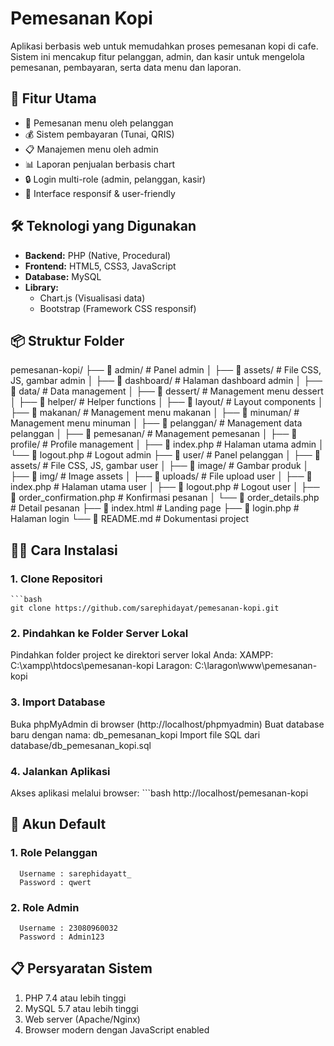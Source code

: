 # Pemesanan Kopi

Aplikasi berbasis web untuk memudahkan proses pemesanan kopi di cafe. Sistem ini mencakup fitur pelanggan, admin, dan kasir untuk mengelola pemesanan, pembayaran, serta data menu dan laporan.

## 🚀 Fitur Utama

- 🛒 Pemesanan menu oleh pelanggan
- 💰 Sistem pembayaran (Tunai, QRIS)
- 📋 Manajemen menu oleh admin
- 📊 Laporan penjualan berbasis chart
- 🔒 Login multi-role (admin, pelanggan, kasir)
- 📱 Interface responsif & user-friendly

## 🛠️ Teknologi yang Digunakan

- **Backend:** PHP (Native, Procedural)
- **Frontend:** HTML5, CSS3, JavaScript
- **Database:** MySQL
- **Library:** 
  - Chart.js (Visualisasi data)
  - Bootstrap (Framework CSS responsif)

## 📦 Struktur Folder
pemesanan-kopi/
├── 📁 admin/                    # Panel admin
│   ├── 📁 assets/              # File CSS, JS, gambar admin
│   ├── 📁 dashboard/           # Halaman dashboard admin
│   ├── 📁 data/                # Data management
│   ├── 📁 dessert/             # Management menu dessert
│   ├── 📁 helper/              # Helper functions
│   ├── 📁 layout/              # Layout components
│   ├── 📁 makanan/             # Management menu makanan
│   ├── 📁 minuman/             # Management menu minuman
│   ├── 📁 pelanggan/           # Management data pelanggan
│   ├── 📁 pemesanan/           # Management pemesanan
│   ├── 📁 profile/             # Profile management
│   ├── 📄 index.php            # Halaman utama admin
│   └── 📄 logout.php           # Logout admin
├── 📁 user/                     # Panel pelanggan
│   ├── 📁 assets/              # File CSS, JS, gambar user
│   ├── 📁 image/               # Gambar produk
│   ├── 📁 img/                 # Image assets
│   ├── 📁 uploads/             # File upload user
│   ├── 📄 index.php            # Halaman utama user
│   ├── 📄 logout.php           # Logout user
│   ├── 📄 order_confirmation.php # Konfirmasi pesanan
│   └── 📄 order_details.php    # Detail pesanan
├── 📄 index.html               # Landing page
├── 📄 login.php                # Halaman login
└── 📄 README.md                # Dokumentasi project

## 🧑‍💻 Cara Instalasi

### 1. Clone Repositori
    ```bash
    git clone https://github.com/sarephidayat/pemesanan-kopi.git

### 2. Pindahkan ke Folder Server Lokal
Pindahkan folder project ke direktori server lokal Anda:
  XAMPP: C:\xampp\htdocs\pemesanan-kopi
  Laragon: C:\laragon\www\pemesanan-kopi

### 3. Import Database

Buka phpMyAdmin di browser (http://localhost/phpmyadmin)
Buat database baru dengan nama: db_pemesanan_kopi
Import file SQL dari database/db_pemesanan_kopi.sql

### 4. Jalankan Aplikasi
Akses aplikasi melalui browser:
    ```bash
    http://localhost/pemesanan-kopi

## 🔑 Akun Default
### 1. Role Pelanggan
      Username : sarephidayatt_
      Password : qwert
### 2. Role Admin
      Username : 23080960032
      Password : Admin123

## 📋 Persyaratan Sistem
1. PHP 7.4 atau lebih tinggi
2. MySQL 5.7 atau lebih tinggi
3. Web server (Apache/Nginx)
4. Browser modern dengan JavaScript enabled
